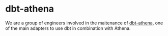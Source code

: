# dbt-athena
We are a group of engineers involved in the maitenance of [dbt-athena](https://github.com/dbt-athena), one of the main adapters to use dbt in combination with Athena.
